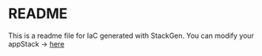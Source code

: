 # README
This is a readme file for IaC generated with StackGen.
You can modify your appStack -> [here](http://main.dev.stackgen.com/appstacks/9292349b-0788-4f2c-b8a4-4c13335d7088)
